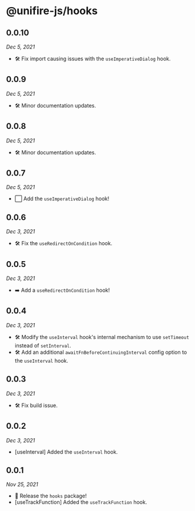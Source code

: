 # @unifire-js/hooks

## 0.0.10

<i>Dec 5, 2021</i>

* 🛠️ Fix import causing issues with the `useImperativeDialog` hook.

## 0.0.9

<i>Dec 5, 2021</i>

* 🛠️ Minor documentation updates.

## 0.0.8

<i>Dec 5, 2021</i>

* 🛠️ Minor documentation updates.

## 0.0.7

<i>Dec 5, 2021</i>

* ⬜ Add the `useImperativeDialog` hook!

## 0.0.6

<i>Dec 3, 2021</i>

* 🛠️ Fix the `useRedirectOnCondition` hook.

## 0.0.5

<i>Dec 3, 2021</i>

* ➡️ Add a `useRedirectOnCondition` hook!

## 0.0.4

<i>Dec 3, 2021</i>

* 🛠️ Modify the `useInterval` hook's internal mechanism to use `setTimeout` instead of `setInterval`.
* 🛠️ Add an additional `awaitFnBeforeContinuingInterval` config option to the `useInterval` hook.

## 0.0.3

<i>Dec 3, 2021</i>

* 🛠️ Fix build issue.

## 0.0.2

<i>Dec 3, 2021</i>

* \[useInterval\] Added the `useInterval` hook.

## 0.0.1

<i>Nov 25, 2021</i>

* 🚀 Release the `hooks` package!
* \[useTrackFunction\] Added the `useTrackFunction` hook.